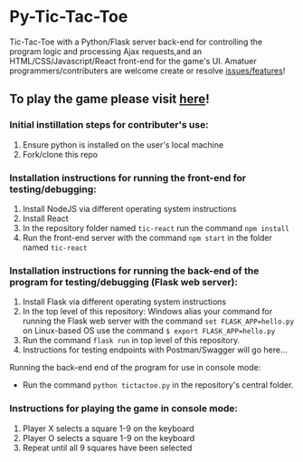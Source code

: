 # Py-Tic-Tac-Toe #
Tic-Tac-Toe with a Python/Flask server back-end for controlling the program logic and processing Ajax requests,and an HTML/CSS/Javascript/React front-end for the game's UI. Amatuer programmers/contributers are welcome create or resolve [issues/features](https://github.com/bmdvpanga/tictactoe/issues)!

## To play the game please visit [here](https://www.cool-free-games.com/tic-tac-toe)! ##

### Initial instillation steps for contributer's use: ###
1) Ensure python is installed on the user's local machine
2) Fork/clone this repo

### Installation instructions for running the front-end for testing/debugging: ###

1) Install NodeJS via different operating system instructions
2) Install React 
3) In the repository folder named ```tic-react``` run the command ```npm install```
4) Run the front-end server with the command ```npm start``` in the folder named ```tic-react```

### Installation instructions for running the back-end of the program for testing/debugging (Flask web server): ###

1) Install Flask via different operating system instructions
2) In the top level of this repository: Windows alias your command for running the Flask web server with the command ```set FLASK_APP=hello.py``` on Linux-based OS use the command ```$ export FLASK_APP=hello.py```
3) Run the command ```flask run``` in top level of this repository.
4) Instructions for testing endpoints with Postman/Swagger will go here...

Running the back-end end of the program for use in console mode:

* Run the command ```python tictactoe.py``` in the repository's central folder.

### Instructions for playing the game in console mode: ###
1) Player X selects a square 1-9 on the keyboard
2) Player O selects a square 1-9 on the keyboard
3) Repeat until all 9 squares have been selected
